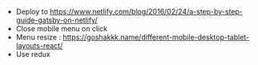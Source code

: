 * Deploy to https://www.netlify.com/blog/2016/02/24/a-step-by-step-guide-gatsby-on-netlify/
* Close mobile menu on click
* Menu resize : https://goshakkk.name/different-mobile-desktop-tablet-layouts-react/
* Use redux
